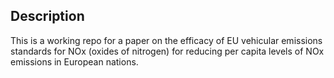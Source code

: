 ## Description

This is a working repo for a paper on the efficacy of EU vehicular emissions standards for NOx (oxides of nitrogen) for reducing per capita levels of NOx emissions in European nations.
